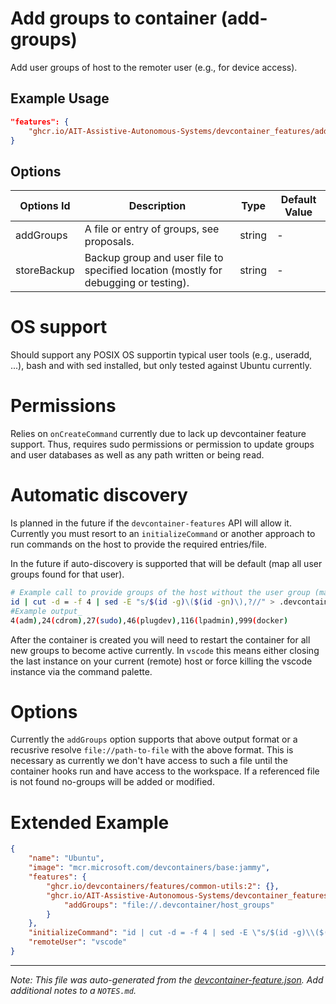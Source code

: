 
# Add groups to container (add-groups)

Add user groups of host to the remoter user (e.g., for device access).

## Example Usage

```json
"features": {
    "ghcr.io/AIT-Assistive-Autonomous-Systems/devcontainer_features/add-groups:0": {}
}
```

## Options

| Options Id | Description | Type | Default Value |
|-----|-----|-----|-----|
| addGroups | A file or entry of groups, see proposals. | string | - |
| storeBackup | Backup group and user file to specified location (mostly for debugging or testing). | string | - |

# OS support
Should support any POSIX OS supportin typical user tools (e.g., useradd, ...), bash and with sed installed, but only tested against Ubuntu currently.
# Permissions
Relies on `onCreateCommand` currently due to lack up devcontainer feature support. Thus, requires sudo permissions or permission to update groups and user databases as well as any path written or being read.
# Automatic discovery
Is planned in the future if the `devcontainer-features` API will allow it. Currently you must resort to an `initializeCommand` or another approach to run commands on the host to provide the required entries/file.

In the future if auto-discovery is supported that will be default (map all user groups found for that user).

```sh
# Example call to provide groups of the host without the user group (mapped by common-utils already)
id | cut -d = -f 4 | sed -E "s/$(id -g)\($(id -gn)\),?//" > .devcontainer/host_groups
#Example output_
4(adm),24(cdrom),27(sudo),46(plugdev),116(lpadmin),999(docker)
```

After the container is created you will need to restart the container for all new groups to become active currently.
In `vscode` this means either closing the last instance on your current (remote) host or force killing the vscode instance via the command palette.

# Options
Currently the `addGroups` option supports that above output format or a recusrive resolve `file://path-to-file` with the above format. This is necessary as currently we don't have access to such a file until the container hooks run and have access to the workspace. If a referenced file is not found no-groups will be added or modified.

# Extended Example

```json
{
	"name": "Ubuntu",
	"image": "mcr.microsoft.com/devcontainers/base:jammy",
	"features": {
		"ghcr.io/devcontainers/features/common-utils:2": {},
		"ghcr.io/AIT-Assistive-Autonomous-Systems/devcontainer_features/add-groups": {
			"addGroups": "file://.devcontainer/host_groups"
		}
	},
    "initializeCommand": "id | cut -d = -f 4 | sed -E \"s/$(id -g)\\($(id -gn)\\),?//\" > .devcontainer/host_groups",
    "remoteUser": "vscode"
}
```


---

_Note: This file was auto-generated from the [devcontainer-feature.json](https://github.com/AIT-Assistive-Autonomous-Systems/devcontainer_features/blob/main/src/add-groups/devcontainer-feature.json).  Add additional notes to a `NOTES.md`._
